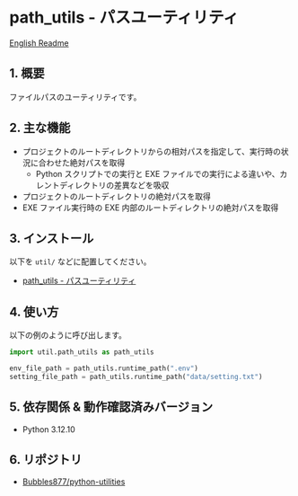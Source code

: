 ﻿# path_utils - パスユーティリティ

[English Readme](./README.md)

## 1. 概要

ファイルパスのユーティリティです。

## 2. 主な機能

- プロジェクトのルートディレクトリからの相対パスを指定して、実行時の状況に合わせた絶対パスを取得
  - Python スクリプトでの実行と EXE ファイルでの実行による違いや、カレントディレクトリの差異などを吸収
- プロジェクトのルートディレクトリの絶対パスを取得
- EXE ファイル実行時の EXE 内部のルートディレクトリの絶対パスを取得

## 3. インストール

以下を `util/` などに配置してください。

- [path_utils - パスユーティリティ](./path_utils.py)

## 4. 使い方

以下の例のように呼び出します。

```python
import util.path_utils as path_utils

env_file_path = path_utils.runtime_path(".env")
setting_file_path = path_utils.runtime_path("data/setting.txt")
```

## 5. 依存関係 & 動作確認済みバージョン

- Python 3.12.10

## 6. リポジトリ

- [Bubbles877/python-utilities](https://github.com/Bubbles877/python-utilities)
